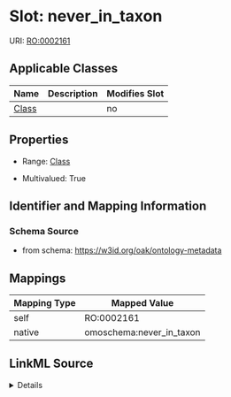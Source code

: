 

# Slot: never_in_taxon



URI: [RO:0002161](http://purl.obolibrary.org/obo/RO_0002161)



<!-- no inheritance hierarchy -->





## Applicable Classes

| Name | Description | Modifies Slot |
| --- | --- | --- |
| [Class](Class.md) |  |  no  |







## Properties

* Range: [Class](Class.md)

* Multivalued: True





## Identifier and Mapping Information







### Schema Source


* from schema: https://w3id.org/oak/ontology-metadata




## Mappings

| Mapping Type | Mapped Value |
| ---  | ---  |
| self | RO:0002161 |
| native | omoschema:never_in_taxon |




## LinkML Source

<details>
```yaml
name: never_in_taxon
from_schema: https://w3id.org/oak/ontology-metadata
rank: 1000
slot_uri: RO:0002161
alias: never_in_taxon
domain_of:
- Class
range: Class
multivalued: true

```
</details>